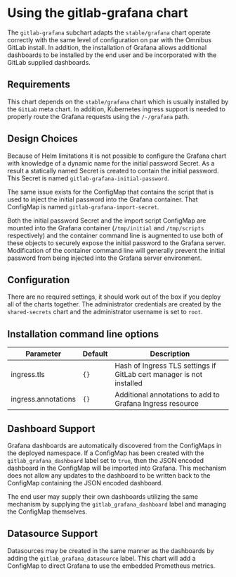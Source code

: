 # Using the gitlab-grafana chart

The `gitlab-grafana` subchart adapts the `stable/grafana` chart operate
correctly with the same level of configuration on par with the Omnibus
GitLab install. In addition, the installation of Grafana allows additional
dashboards to be installed by the end user and be incorporated with the
GitLab supplied dashboards.

## Requirements

This chart depends on the `stable/grafana` chart which is usually installed
by the `GitLab` meta chart. In addition, Kubernetes ingress support is
needed to properly route the Grafana requests using the `/-/grafana` path.

## Design Choices

Because of Helm limitations it is not possible to configure the Grafana
chart with knowledge of a dynamic name for the initial password Secret.
As a result a statically named Secret is created to contain the initial
password. This Secret is named `gitlab-grafana-initial-password`.

The same issue exists for the ConfigMap that contains the script that
is used to inject the initial password into the Grafana container. That
ConfigMap is named `gitlab-grafana-import-secret`.

Both the initial password Secret and the import script ConfigMap are
mounted into the Grafana container (`/tmp/initial` and `/tmp/scripts`
respectively) and the container command line is augmented to use both
of these objects to securely expose the initial password to the
Grafana server. Modification of the container command line will
generally prevent the initial password from being injected into the
Grafana server environment.

## Configuration

There are no required settings, it should work out of the box if you deploy
all of the charts together. The administrator credentials are created by
the `shared-secrets` chart and the administrator username is set to `root`.

## Installation command line options

| Parameter           | Default | Description                                                          |
|---------------------|---------|----------------------------------------------------------------------|
| ingress.tls         |  `{}`   | Hash of Ingress TLS settings if GitLab cert manager is not installed |
| ingress.annotations |  `{}`   | Additional annotations to add to Grafana Ingress resource            |

## Dashboard Support

Grafana dashboards are automatically discovered from the ConfigMaps in
the deployed namespace. If a ConfigMap has been created with the
`gitlab_grafana_dashboard` label set to `true`, then the JSON encoded
dashboard in the ConfigMap will be imported into Grafana. This mechanism
does not allow any updates to the dashboard to be written back to the
ConfigMap containing the JSON encoded dashboard.

The end user may supply their own dashboards utilizing the same mechanism
by supplying the `gitlab_grafana_dashboard` label and managing the
ConfigMap themselves.

## Datasource Support

Datasources may be created in the same manner as the dashboards by adding
the `gitlab_grafana_datasource` label. This chart will add a ConfigMap
to direct Grafana to use the embedded Prometheus metrics.
